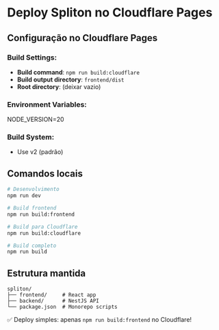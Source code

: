 # Deploy Spliton no Cloudflare Pages

## Configuração no Cloudflare Pages

### Build Settings:
- **Build command**: `npm run build:cloudflare`
- **Build output directory**: `frontend/dist` 
- **Root directory**: (deixar vazio)

### Environment Variables:
NODE_VERSION=20

### Build System:
- Use v2 (padrão)

## Comandos locais

```bash
# Desenvolvimento
npm run dev

# Build frontend
npm run build:frontend

# Build para Cloudflare
npm run build:cloudflare

# Build completo
npm run build
```

## Estrutura mantida
```
spliton/
├── frontend/     # React app
├── backend/      # NestJS API  
└── package.json  # Monorepo scripts
```

✅ Deploy simples: apenas `npm run build:frontend` no Cloudflare!
